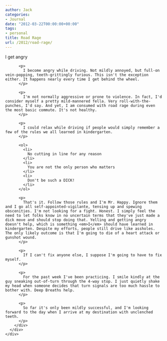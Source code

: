 ```yaml
---
author: Jack
categories:
- Journal
date: "2012-03-22T00:00:00+00:00"
tags:
- personal
title: Road Rage
url: /2012/road-rage/
---
```


<div>
  <div>
    <div>
      <div>
        <div>
          <p>
            I get angry
          </p>
          
          <p>
            I become angry while driving. Not mildly annoyed, but full-on vein-popping, teeth-grittingly furious. This isn't the exception either. It happens nearly every time I get behind the wheel.
          </p>
          
          <p>
            I'm not normally aggressive or prone to violence. In fact, I'd consider myself a pretty mild-mannered fella. Very roll-with-the-punches, I'd say. And yet, I am consumed with road rage during even the most basic commute. It's not healthy.
          </p>
          
          <p>
            I could relax while driving if people would simply remember a few of the rules we all learned in kindergarten.
          </p>
          
          <ol>
            <li>
              No cutting in line for any reason
            </li>
            <li>
              You are not the only person who matters
            </li>
            <li>
              Don't be such a DICK!
            </li>
          </ol>
          
          <p>
            That's it. Follow those rules and I'm Mr. Happy. Ignore them and I go all self-appointed-vigilante, tensing up and spewing obscenities. I'm not looking for a fight. Honest. I simply feel the need to let folks know in no uncertain terms that they've just made a dick move and should stop doing that. Yelling and getting angry doesn't help, which is something <em>I</em> should have learned in kindergarten. Despite my efforts, people still drive like assholes. The only likely outcome is that I'm going to die of a heart attack or gunshot wound.
          </p>
          
          <p>
            If I can't fix anyone else, I suppose I'm going to have to fix myself.
          </p>
          
          <p>
            For the past week I've been practicing. I smile kindly at the guy sneaking out-of-turn through the 4-way stop. I just quietly shake my head when someone decides that turn signals are too much hassle to bother with. Deep Breaths help.
          </p>
          
          <p>
            So far it's only been mildly successful, and I'm looking forward to the day when I arrive at my destination with unclenched teeth.
          </p>
        </div>
      </div>
    </div>
  </div>
</div>